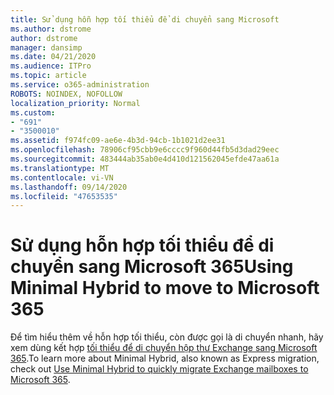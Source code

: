 ```yaml
---
title: Sử dụng hỗn hợp tối thiểu để di chuyển sang Microsoft
ms.author: dstrome
author: dstrome
manager: dansimp
ms.date: 04/21/2020
ms.audience: ITPro
ms.topic: article
ms.service: o365-administration
ROBOTS: NOINDEX, NOFOLLOW
localization_priority: Normal
ms.custom:
- "691"
- "3500010"
ms.assetid: f974fc09-ae6e-4b3d-94cb-1b1021d2ee31
ms.openlocfilehash: 78906cf95cbb9e6cccc9f960d44fb5d3dad29eec
ms.sourcegitcommit: 483444ab35ab0e4d410d121562045efde47aa61a
ms.translationtype: MT
ms.contentlocale: vi-VN
ms.lasthandoff: 09/14/2020
ms.locfileid: "47653535"
---
```

# <a name="using-minimal-hybrid-to-move-to-microsoft-365"></a><span data-ttu-id="9edb3-102">Sử dụng hỗn hợp tối thiểu để di chuyển sang Microsoft 365</span><span class="sxs-lookup"><span data-stu-id="9edb3-102">Using Minimal Hybrid to move to Microsoft 365</span></span>

<span data-ttu-id="9edb3-103">Để tìm hiểu thêm về hỗn hợp tối thiểu, còn được gọi là di chuyển nhanh, hãy xem dùng kết hợp [tối thiểu để di chuyển hộp thư Exchange sang Microsoft 365](https://docs.microsoft.com/Exchange/mailbox-migration/use-minimal-hybrid-to-quickly-migrate).</span><span class="sxs-lookup"><span data-stu-id="9edb3-103">To learn more about Minimal Hybrid, also known as Express migration, check out [Use Minimal Hybrid to quickly migrate Exchange mailboxes to Microsoft 365](https://docs.microsoft.com/Exchange/mailbox-migration/use-minimal-hybrid-to-quickly-migrate).</span></span>
